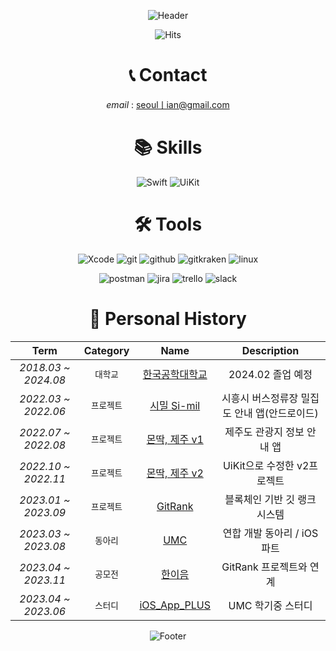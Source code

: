 <div align=center>

![Header](https://capsule-render.vercel.app/api?type=waving&color=timeGradient&height=270&section=header&text=SammuelWoozie&fontAlignY=38&fontSize=90&desc=Sammuel%Woozie%Kim&descAlignY=61&animation=fadeIn)

![Hits](https://hits.seeyoufarm.com/api/count/incr/badge.svg?url=https%3A%2F%2Fgithub.com%2FSammuelwoojae&count_bg=%233C87C0&title_bg=%23213080&icon=&icon_color=%23E7E7E7&title=hits&edge_flat=false)
  
# 📞 Contact
_email_ : [seoulㅣian@gmail.com](mailto:seoullian@gmail.com)

# 📚 Skills
![Swift](https://img.shields.io/badge/swift-F05138?style=for-the-badge&logo=swift&logoColor=white)
![UiKit](https://img.shields.io/badge/uikit-2396F3?style=for-the-badge&logo=uikit&logoColor=white)

# 🛠️ Tools
![Xcode](https://img.shields.io/badge/Xcode-2396F3?style=for-the-badge&logo=Xcode&logoColor=white)
![git](https://img.shields.io/badge/git-F05032?style=for-the-badge&logo=git&logoColor=white)
![github](https://img.shields.io/badge/github-181717?style=for-the-badge&logo=github&logoColor=white)
![gitkraken](https://img.shields.io/badge/gitkraken-179287?style=for-the-badge&logo=gitkraken&logoColor=white)
![linux](https://img.shields.io/badge/linux-FCC624?style=for-the-badge&logo=linux&logoColor=white)

![postman](https://img.shields.io/badge/postman-FF6C37?style=for-the-badge&logo=postman&logoColor=white)
![jira](https://img.shields.io/badge/jira-0052CC?style=for-the-badge&logo=jira&logoColor=white)
![trello](https://img.shields.io/badge/trello-0052CC?style=for-the-badge&logo=trello&logoColor=white)
![slack](https://img.shields.io/badge/slack-4A154B?style=for-the-badge&logo=slack&logoColor=white)

# 👤 Personal History

|Term|Category|Name|Description|
|:--:|:----:|:----:|:----:|
|_2018.03 ~ 2024.08_|`대학교`|[한국공학대학교](https://www.tukorea.ac.kr/tukorea/index.do)|2024.02 졸업 예정|
|_2022.03 ~ 2022.06_|`프로젝트`|[시밀 Si-mil](https://github.com/Si-mil)|시흥시 버스정류장 밀집도 안내 앱(안드로이드)|
|_2022.07 ~ 2022.08_|`프로젝트`|[몬딱, 제주 v1](https://github.com/tukcom2022SP/DragonGuard)|제주도 관광지 정보 안내 앱|
|_2022.10 ~ 2022.11_|`프로젝트`|[몬딱, 제주 v2](https://github.com/HJ39/DragonGuard_ComAppDesign)|UiKit으로 수정한 v2프로젝트|
|_2023.01 ~ 2023.09_|`프로젝트`|[GitRank](https://github.com/tukcom2023CD/DragonGuard-JinJin)|블록체인 기반 깃 랭크 시스템|
|_2023.03 ~ 2023.08_|`동아리`|[UMC](https://www.makeus.in/umc)|연합 개발 동아리 / iOS 파트|
|_2023.04 ~ 2023.11_|`공모전`|[한이음](https://www.hanium.or.kr/portal/index.do)|GitRank 프로젝트와 연계|
|_2023.04 ~ 2023.06_|`스터디`|[iOS_App_PLUS](https://github.com/UMC-TUK/iOS_App_PLUS)|UMC 학기중 스터디|

![Footer](https://capsule-render.vercel.app/api?type=waving&color=timeGradient&height=150&section=footer)

</div>
